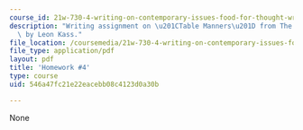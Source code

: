 ```yaml
---
course_id: 21w-730-4-writing-on-contemporary-issues-food-for-thought-writing-and-reading-about-the-cultures-of-food-fall-2008
description: "Writing assignment on \u201CTable Manners\u201D from The Hungry Soul\
  \ by Leon Kass."
file_location: /coursemedia/21w-730-4-writing-on-contemporary-issues-food-for-thought-writing-and-reading-about-the-cultures-of-food-fall-2008/546a47fc21e22eacebb08c4123d0a30b_hw_4.pdf
file_type: application/pdf
layout: pdf
title: 'Homework #4'
type: course
uid: 546a47fc21e22eacebb08c4123d0a30b

---
```

None